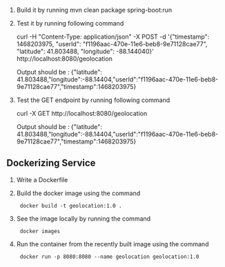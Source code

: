 1. Build it by running mvn clean package spring-boot:run

2. Test it by running following command 
	
	curl -H "Content-Type: application/json" -X POST -d '{"timestamp": 1468203975, "userId": "f1196aac-470e-11e6-beb8-9e71128cae77", "latitude": 41.803488, "longitude": -88.144040}' http://localhost:8080/geolocation

	Output should be : {"latitude":	41.803488,"longitude":-88.14404,"userId":"f1196aac-470e-11e6-beb8-9e71128cae77","timestamp":1468203975}

3. Test the GET endpoint by running following command

	curl -X GET http://localhost:8080/geolocation
	
	Output should be : {"latitude":	41.803488,"longitude":-88.14404,"userId":"f1196aac-470e-11e6-beb8-9e71128cae77","timestamp":1468203975}
	

Dockerizing Service
----
1. Write a Dockerfile

2. Build the docker image using the command
		
		docker build -t geolocation:1.0 .
		
3. See the image locally by running the command 

		docker images
		
4. Run the container from the recently built image using the command

		docker run -p 8080:8080 --name geolocation geolocation:1.0